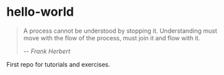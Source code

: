 # hello-world

> A process cannot be understood by stopping it. Understanding must move with the flow of the process, must join it and flow with it.
>
> *-- <cite>Frank Herbert</cite>*

First repo for tutorials and exercises.
